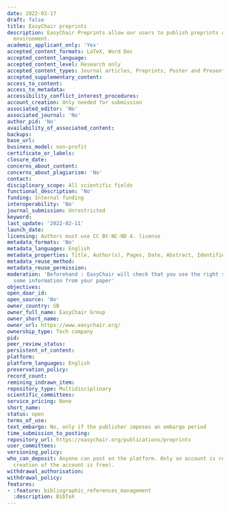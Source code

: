 ```yaml
---
date: 2022-03-17
draft: false
title: EasyChair preprints
description: EasyChair Preprints allow our users to publish preprints using the EasyChair
  environment.
academic_applicant_only: 'Yes'
accepted_content_formats: LaTeX, Word Doc
accepted_content_language:
accepted_content_level: Research only
accepted_content_types: Journal articles, Preprints, Poster and Presentations
accepted_supplementary_content:
access_to_content:
access_to_metadata:
accessibility_conflict_interest_procedures:
account_creation: Only needed for submission
associated_editor: 'No'
associated_journal: 'No'
author_pid: 'No'
availability_of_associated_content:
backups:
base_url:
business_model: non-profit
certificate_or_labels:
closure_date:
concerns_about_content:
concerns_about_plagiarism: 'No'
contact:
disciplinary_scope: All scientific fields
functional_description: 'No'
funding: Internal funding
interoperability: 'No'
journal_submission: Unrestricted
keyword:
last_update: '2022-02-11'
launch_date:
licensing: Authors must use CC BY-NC-ND 4. license
metadata_formats: 'No'
metadata_languages: English
metadata_properties: Title, Author(s), Pages, Date, Abstract, Identifier, Keyphrases
metadata_reuse_method:
metadata_reuse_permission:
moderation: 'Beforehand : EasyChair will check that you use the right style, extract
  some information from your paper'
objectives:
open_doar_id:
open_source: 'No'
owner_country: GB
owner_full_name: EasyChair Group
owner_short_name:
owner_url: https://www.easychair.org/
ownership_type: Tech company
pid:
peer_review_status:
persistent_of_content:
platform:
platform_languages: English
preservation_policy:
record_count:
remining_indrawn_item:
repository_type: Multidisciplinary
scientific_committees:
service_pricing: None
short_name:
status: open
terms_of_use:
text_embargo: No, only if the publisher imposes an embargo period
time_submission_to_posting:
repository_url: https://easychair.org/publications/preprints
user_committees:
versioning_policy:
who_can_deposit: Anyone can post on the platform. Only an account is required ( The
  creation of the account is free).
withdrawal_authorisation:
withdrawal_policy:
features:
- :feature: bibliographic_references_management
  :description: BibTeX
---
```



